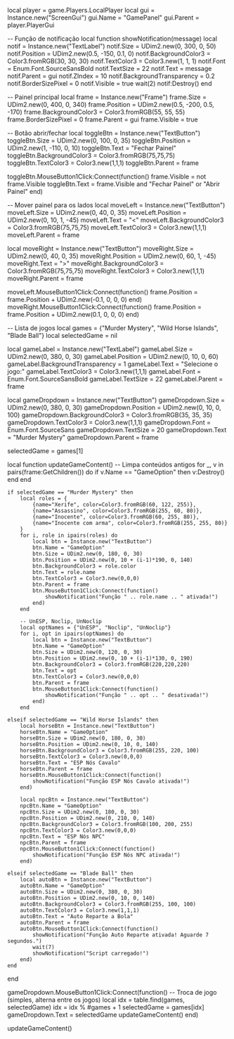 local player = game.Players.LocalPlayer
local gui = Instance.new("ScreenGui")
gui.Name = "GamePanel"
gui.Parent = player.PlayerGui

-- Função de notificação
local function showNotification(message)
    local notif = Instance.new("TextLabel")
    notif.Size = UDim2.new(0, 300, 0, 50)
    notif.Position = UDim2.new(0.5, -150, 0.1, 0)
    notif.BackgroundColor3 = Color3.fromRGB(30, 30, 30)
    notif.TextColor3 = Color3.new(1, 1, 1)
    notif.Font = Enum.Font.SourceSansBold
    notif.TextSize = 22
    notif.Text = message
    notif.Parent = gui
    notif.ZIndex = 10
    notif.BackgroundTransparency = 0.2
    notif.BorderSizePixel = 0
    notif.Visible = true
    wait(2)
    notif:Destroy()
end

-- Painel principal
local frame = Instance.new("Frame")
frame.Size = UDim2.new(0, 400, 0, 340)
frame.Position = UDim2.new(0.5, -200, 0.5, -170)
frame.BackgroundColor3 = Color3.fromRGB(55, 55, 55)
frame.BorderSizePixel = 0
frame.Parent = gui
frame.Visible = true

-- Botão abrir/fechar
local toggleBtn = Instance.new("TextButton")
toggleBtn.Size = UDim2.new(0, 100, 0, 35)
toggleBtn.Position = UDim2.new(1, -110, 0, 10)
toggleBtn.Text = "Fechar Painel"
toggleBtn.BackgroundColor3 = Color3.fromRGB(75,75,75)
toggleBtn.TextColor3 = Color3.new(1,1,1)
toggleBtn.Parent = frame

toggleBtn.MouseButton1Click:Connect(function()
    frame.Visible = not frame.Visible
    toggleBtn.Text = frame.Visible and "Fechar Painel" or "Abrir Painel"
end)

-- Mover painel para os lados
local moveLeft = Instance.new("TextButton")
moveLeft.Size = UDim2.new(0, 40, 0, 35)
moveLeft.Position = UDim2.new(0, 10, 1, -45)
moveLeft.Text = "<"
moveLeft.BackgroundColor3 = Color3.fromRGB(75,75,75)
moveLeft.TextColor3 = Color3.new(1,1,1)
moveLeft.Parent = frame

local moveRight = Instance.new("TextButton")
moveRight.Size = UDim2.new(0, 40, 0, 35)
moveRight.Position = UDim2.new(0, 60, 1, -45)
moveRight.Text = ">"
moveRight.BackgroundColor3 = Color3.fromRGB(75,75,75)
moveRight.TextColor3 = Color3.new(1,1,1)
moveRight.Parent = frame

moveLeft.MouseButton1Click:Connect(function()
    frame.Position = frame.Position + UDim2.new(-0.1, 0, 0, 0)
end)
moveRight.MouseButton1Click:Connect(function()
    frame.Position = frame.Position + UDim2.new(0.1, 0, 0, 0)
end)

-- Lista de jogos
local games = {"Murder Mystery", "Wild Horse Islands", "Blade Ball"}
local selectedGame = nil

local gameLabel = Instance.new("TextLabel")
gameLabel.Size = UDim2.new(0, 380, 0, 30)
gameLabel.Position = UDim2.new(0, 10, 0, 60)
gameLabel.BackgroundTransparency = 1
gameLabel.Text = "Selecione o jogo:"
gameLabel.TextColor3 = Color3.new(1,1,1)
gameLabel.Font = Enum.Font.SourceSansBold
gameLabel.TextSize = 22
gameLabel.Parent = frame

local gameDropdown = Instance.new("TextButton")
gameDropdown.Size = UDim2.new(0, 380, 0, 30)
gameDropdown.Position = UDim2.new(0, 10, 0, 100)
gameDropdown.BackgroundColor3 = Color3.fromRGB(35, 35, 35)
gameDropdown.TextColor3 = Color3.new(1,1,1)
gameDropdown.Font = Enum.Font.SourceSans
gameDropdown.TextSize = 20
gameDropdown.Text = "Murder Mystery"
gameDropdown.Parent = frame

selectedGame = games[1]

local function updateGameContent()
    -- Limpa conteúdos antigos
    for _, v in pairs(frame:GetChildren()) do
        if v.Name == "GameOption" then
            v:Destroy()
        end
    end

    if selectedGame == "Murder Mystery" then
        local roles = {
            {name="Xerife", color=Color3.fromRGB(60, 122, 255)},
            {name="Assassino", color=Color3.fromRGB(255, 60, 80)},
            {name="Inocente", color=Color3.fromRGB(60, 255, 80)},
            {name="Inocente com arma", color=Color3.fromRGB(255, 255, 80)}
        }
        for i, role in ipairs(roles) do
            local btn = Instance.new("TextButton")
            btn.Name = "GameOption"
            btn.Size = UDim2.new(0, 180, 0, 30)
            btn.Position = UDim2.new(0, 10 + (i-1)*190, 0, 140)
            btn.BackgroundColor3 = role.color
            btn.Text = role.name
            btn.TextColor3 = Color3.new(0,0,0)
            btn.Parent = frame
            btn.MouseButton1Click:Connect(function()
                showNotification("Função " .. role.name .. " ativada!")
            end)
        end

        -- UnESP, Noclip, UnNoclip
        local optNames = {"UnESP", "Noclip", "UnNoclip"}
        for i, opt in ipairs(optNames) do
            local btn = Instance.new("TextButton")
            btn.Name = "GameOption"
            btn.Size = UDim2.new(0, 120, 0, 30)
            btn.Position = UDim2.new(0, 10 + (i-1)*130, 0, 190)
            btn.BackgroundColor3 = Color3.fromRGB(220,220,220)
            btn.Text = opt
            btn.TextColor3 = Color3.new(0,0,0)
            btn.Parent = frame
            btn.MouseButton1Click:Connect(function()
                showNotification("Função " .. opt .. " desativada!")
            end)
        end

    elseif selectedGame == "Wild Horse Islands" then
        local horseBtn = Instance.new("TextButton")
        horseBtn.Name = "GameOption"
        horseBtn.Size = UDim2.new(0, 180, 0, 30)
        horseBtn.Position = UDim2.new(0, 10, 0, 140)
        horseBtn.BackgroundColor3 = Color3.fromRGB(255, 220, 100)
        horseBtn.TextColor3 = Color3.new(0,0,0)
        horseBtn.Text = "ESP Nós Cavalo"
        horseBtn.Parent = frame
        horseBtn.MouseButton1Click:Connect(function()
            showNotification("Função ESP Nós Cavalo ativada!")
        end)

        local npcBtn = Instance.new("TextButton")
        npcBtn.Name = "GameOption"
        npcBtn.Size = UDim2.new(0, 180, 0, 30)
        npcBtn.Position = UDim2.new(0, 210, 0, 140)
        npcBtn.BackgroundColor3 = Color3.fromRGB(100, 200, 255)
        npcBtn.TextColor3 = Color3.new(0,0,0)
        npcBtn.Text = "ESP Nós NPC"
        npcBtn.Parent = frame
        npcBtn.MouseButton1Click:Connect(function()
            showNotification("Função ESP Nós NPC ativada!")
        end)

    elseif selectedGame == "Blade Ball" then
        local autoBtn = Instance.new("TextButton")
        autoBtn.Name = "GameOption"
        autoBtn.Size = UDim2.new(0, 380, 0, 30)
        autoBtn.Position = UDim2.new(0, 10, 0, 140)
        autoBtn.BackgroundColor3 = Color3.fromRGB(255, 100, 100)
        autoBtn.TextColor3 = Color3.new(1,1,1)
        autoBtn.Text = "Auto Reparte a Bola"
        autoBtn.Parent = frame
        autoBtn.MouseButton1Click:Connect(function()
            showNotification("Função Auto Reparte ativada! Aguarde 7 segundos.")
            wait(7)
            showNotification("Script carregado!")
        end)
    end
end

gameDropdown.MouseButton1Click:Connect(function()
    -- Troca de jogo (simples, alterna entre os jogos)
    local idx = table.find(games, selectedGame)
    idx = idx % #games + 1
    selectedGame = games[idx]
    gameDropdown.Text = selectedGame
    updateGameContent()
end)

updateGameContent()
